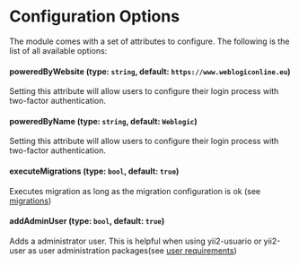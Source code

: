 Configuration Options
=====================

The module comes with a set of attributes to configure. The following is the list of all available options: 

#### poweredByWebsite (type: `string`, default: `https://www.weblogiconline.eu`)
Setting this attribute will allow users to configure their login process with two-factor authentication. 

#### poweredByName (type: `string`, default: `Weblogic`)
Setting this attribute will allow users to configure their login process with two-factor authentication. 

#### executeMigrations (type: `bool`, default: `true`)
Executes migration as long as the migration configuration is ok (see [migrations](../installation/migrations.md))

#### addAdminUser (type: `bool`, default: `true`)
Adds a administrator user. This is helpful when using yii2-usuario or yii2-user as user administration packages(see [user requirements](../installation/user.md))